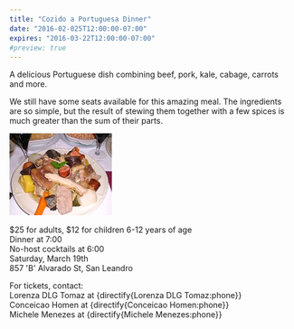 ```yaml
---
title: "Cozido a Portuguesa Dinner"
date: "2016-02-025T12:00:00-07:00"
expires: "2016-03-22T12:00:00-07:00"
#preview: true
---
```


A delicious Portuguese dish combining beef, pork, kale, cabage, carrots and more.

We still have some seats available for this amazing meal. 
The ingredients are so simple, but the result of stewing them together with a few spices is much greater than the sum of their parts.

![Plate of mixed meats and vegetables](181px-Cozido_a_portuguesa_1.JPG "More photos by Uxbona at https://commons.wikimedia.org/wiki/User:Uxbona")

$25 for adults, $12 for children 6-12 years of age<br>
Dinner at 7:00<br>
No-host cocktails at 6:00<br>
Saturday, March 19th<br>
857 'B' Alvarado St, San Leandro

For tickets, contact:<br>
Lorenza DLG Tomaz at {directify{Lorenza DLG Tomaz:phone}}<br>
Conceicao Homen at {directify{Conceicao Homen:phone}}<br>
Michele Menezes at {directify{Michele Menezes:phone}}
